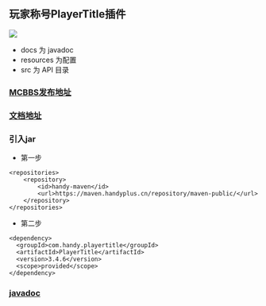 ## 玩家称号PlayerTitle插件

![](https://bstats.org/signatures/bukkit/PlayerTitle.svg)

* docs 为 javadoc
* resources 为配置
* src 为 API 目录

### [MCBBS发布地址](https://www.mcbbs.net/thread-1004671-1-1.html)

### [文档地址](https://ricedoc.handyplus.cn/wiki/PlayerTitle/README/)

### 引入jar

* 第一步
```
<repositories>
    <repository>
        <id>handy-maven</id>
        <url>https://maven.handyplus.cn/repository/maven-public/</url>
    </repository>
</repositories>
```
* 第二步
```
<dependency>
  <groupId>com.handy.playertitle</groupId>
  <artifactId>PlayerTitle</artifactId>
  <version>3.4.6</version>
  <scope>provided</scope>
</dependency>
```

### [javadoc](https://handy-git.github.io/PlayerTitleVersions/)